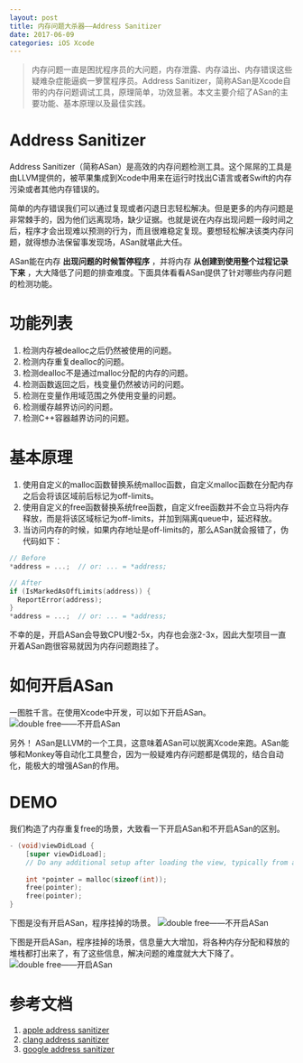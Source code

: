 ```yaml
---
layout: post
title: 内存问题大杀器——Address Sanitizer
date: 2017-06-09
categories: iOS Xcode
---
```


> 内存问题一直是困扰程序员的大问题，内存泄露、内存溢出、内存错误这些疑难杂症能逼疯一箩筐程序员。Address Sanitizer，简称ASan是Xcode自带的内存问题调试工具，原理简单，功效显著。本文主要介绍了ASan的主要功能、基本原理以及最佳实践。

# Address Sanitizer
Address Sanitizer（简称ASan）是高效的内存问题检测工具。这个屌屌的工具是由LLVM提供的，被苹果集成到Xcode中用来在运行时找出C语言或者Swift的内存污染或者其他内存错误的。

简单的内存错误我们可以通过复现或者闪退日志轻松解决。但是更多的内存问题是非常棘手的，因为他们远离现场，缺少证据。也就是说在内存出现问题一段时间之后，程序才会出现难以预测的行为，而且很难稳定复现。要想轻松解决该类内存问题，就得想办法保留事发现场，ASan就堪此大任。

ASan能在内存 **出现问题的时候暂停程序** ，并将内存 **从创建到使用整个过程记录下来** ，大大降低了问题的排查难度。下面具体看看ASan提供了针对哪些内存问题的检测功能。

# 功能列表
1. 检测内存被dealloc之后仍然被使用的问题。
2. 检测内存重复dealloc的问题。
3. 检测dealloc不是通过malloc分配的内存的问题。
4. 检测函数返回之后，栈变量仍然被访问的问题。
5. 检测在变量作用域范围之外使用变量的问题。
6. 检测缓存越界访问的问题。
7. 检测C++容器越界访问的问题。

# 基本原理
1. 使用自定义的malloc函数替换系统malloc函数，自定义malloc函数在分配内存之后会将该区域前后标记为off-limits。
2. 使用自定义的free函数替换系统free函数，自定义free函数并不会立马将内存释放，而是将该区域标记为off-limits，并加到隔离queue中，延迟释放。
3. 当访问内存的时候，如果内存地址是off-limits的，那么ASan就会报错了，伪代码如下：

```c
// Before
*address = ...;  // or: ... = *address;

// After
if (IsMarkedAsOffLimits(address)) {
  ReportError(address);
}
*address = ...;  // or: ... = *address;
```

不幸的是，开启ASan会导致CPU慢2-5x，内存也会涨2-3x，因此大型项目一直开着ASan跑很容易就因为内存问题跑挂了。

# 如何开启ASan
一图胜千言。在使用Xcode中开发，可以如下开启ASan。
![double free——不开启ASan](http://y.photo.qq.com/img?s=nj4LnQMho&l=y.jpg)

另外！
ASan是LLVM的一个工具，这意味着ASan可以脱离Xcode来跑。ASan能够和Monkey等自动化工具整合，因为一般疑难内存问题都是偶现的，结合自动化，能极大的增强ASan的作用。

# DEMO
我们构造了内存重复free的场景，大致看一下开启ASan和不开启ASan的区别。

```objective-c
- (void)viewDidLoad {
    [super viewDidLoad];
    // Do any additional setup after loading the view, typically from a nib.
    
    int *pointer = malloc(sizeof(int));
    free(pointer);
    free(pointer);
}
```

下图是没有开启ASan，程序挂掉的场景。
![double free——不开启ASan](http://y.photo.qq.com/img?s=6nJHwNpdV&l=y.jpg)

下图是开启ASan，程序挂掉的场景，信息量大大增加，将各种内存分配和释放的堆栈都打出来了，有了这些信息，解决问题的难度就大大下降了。
![double free——开启ASan](http://y.photo.qq.com/img?s=K9A6FUxHk&l=y.jpg)

# 参考文档
1. [apple address sanitizer](https://developer.apple.com/documentation/code_diagnostics/address_sanitizer)
2. [clang address sanitizer](https://clang.llvm.org/docs/AddressSanitizer.html)
3. [google address sanitizer](https://github.com/google/sanitizers/wiki/AddressSanitizer)
